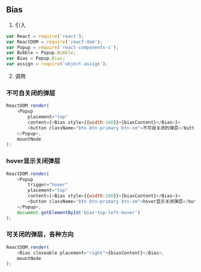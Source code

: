 ## Bias

1. 引入
```JavaScript
var React = require('react');
var ReactDOM = require('react-dom');
var Popup = require('react-components-s');
var Bubble = Popup.Bubble;
var Bias = Popup.Bias;
var assign = require('object-assign');
```

2. 调用

### 不可自关闭的弹层
```JavaScript
ReactDOM.render(
    <Popup
        placement="top"
        content={<Bias style={{width:160}}>{biasContent}</Bias>}>
        <button className="btn btn-primary btn-sm">不可自关闭的弹层</button>
    </Popup>,
    mountNode
);
```

### hover显示关闭弹层
```JavaScript
ReactDOM.render(
    <Popup
        trigger="hover"
        placement="top"
        content={<Bias style={{width:160}}>{biasContent}</Bias>}>
        <button className="btn btn-primary btn-sm">hover显示关闭弹层</button>
    </Popup>,
    document.getElementById('bias-top-left-hover')
);
```

### 可关闭的弹层，各种方向
```JavaScript
ReactDOM.render(
    <Bias closeable placement="right">{biasContent}</Bias>,
    mountNode
);
```